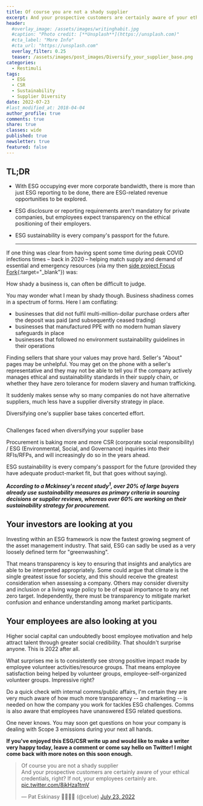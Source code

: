 ```yaml
---
title: Of course you are not a shady supplier
excerpt: And your prospective customers are certainly aware of your ethical credentials, right? If not, your employees certainly are.
header:
  #overlay_image: /assets/images/writinghabit.jpg
  #caption: "Photo credit: [**Unsplash**](https://unsplash.com)"
  #cta_label: "More Info"
  #cta_url: "https://unsplash.com"
  overlay_filter: 0.25
  teaser: /assets/images/post_images/Diversify_your_supplier_base.png
categories:
  - Restimuli
tags:
  - ESG
  - CSR
  - Sustainability
  - Supplier Diversity
date: 2022-07-23
#last_modified_at: 2018-04-04
author_profile: true
comments: true
share: true
classes: wide
published: true
newsletter: true
featured: false
---
```

## TL;DR

* With ESG occupying ever more corporate bandwidth, there is more than just ESG reporting to be done, there are ESG-related revenue opportunities to be explored.
* ESG disclosure or reporting requirements aren't mandatory for private companies, but employees expect transparency on the ethical positioning of their employers.
* ESG sustainability is every company's passport for the future.

  - - -

If one thing was clear from having spent some time during peak COVID infections times – back in 2020 – helping match supply and demand of essential and emergency resources (via my then [side project Focus Fork](https://www.eskinasy.com/focus%20fork/information-asymmetry-in-times-of-crisis/ "side project Focus Fork"){:target="\_blank"}) was: 

How shady a business is, can often be difficult to judge.

You may wonder what I mean by shady though. Business shadiness comes in a spectrum of forms. Here I am conflating:

* businesses that did not fulfil multi-million-dollar purchase orders after the deposit was paid (and subsequently ceased trading)
* businesses that manufactured PPE with no modern human slavery safeguards in place
* businesses that followed no environment sustainability guidelines in their operations

Finding sellers that share your values may prove hard. Seller's "About" pages may be unhelpful. You may get on the phone with a seller's representative and they may not be able to tell you if the company actively manages ethical and sustainability standards in their supply chain, or whether they have zero tolerance for modern slavery and human trafficking.

It suddenly makes sense why so many companies do not have alternative suppliers, much less have a supplier diversity strategy in place.

Diversifying one's supplier base takes concerted effort.

<p><img src="{{site.baseurl}}/assets/images/post_images/Diversify_your_supplier_base.png" alt="" class="align-center" /></p>
<figcaption>Challenges faced when diversifying your supplier base</figcaption>

Procurement is baking more and more CSR (corporate social responsibility) / ESG (Environmental, Social, and Governance) inquiries into their RFIs/RFPs, and will increasingly do so in the years ahead.

ESG sustainability is every company's passport for the future (provided they have adequate product-market fit, but that goes without saying).

<p class="notice">
<b><i>
According to a Mckinsey's recent study<sup>1</sup>, over 20% of large buyers already use sustainability measures as primary criteria in sourcing decisions or supplier reviews, whereas over 60% are working on their sustainability strategy for procurement.</i></b></p>

## Your investors are looking at you

Investing within an ESG framework is now the fastest growing segment of the asset management industry. That said, ESG can sadly be used as a very loosely defined term for "greenwashing".

That means transparency is key to ensuring that insights and analytics are able to be interpreted appropriately. Some could argue that climate is the single greatest issue for society, and this should receive the greatest consideration when assessing a company. Others may consider diversity and inclusion or a living wage policy to be of equal importance to any net zero target. Independently, there must be transparency to mitigate market confusion and enhance understanding among market participants.

## Your employees are also looking at you

Higher social capital can undoubtedly boost employee motivation and help attract talent through greater social credibility. That shouldn't surprise anyone. This is 2022 after all. 

What surprises me is to consistently see strong positive impact made by employee volunteer activities/resource groups. That means employee satisfaction being helped by volunteer groups, employee-self-organized volunteer groups. Impressive right?

Do a quick check with internal comms/public affairs, I'm certain they are very much aware of how much more transparency -- and marketing -- is needed on how the company you work for tackles ESG challenges. Comms is also aware that employees have unanswered ESG related questions.

One never knows. You may soon get questions on how your company is dealing with Scope 3 emissions during your next all hands.

<p class="notice">
<b>
If you've enjoyed this ESG/CSR write up and would like to make a writer very happy today, leave a comment or come say hello on Twitter! I might come back with more notes on this soon enough. </b></p>

<blockquote class="twitter-tweet tw-align-center"><p lang="en" dir="ltr">Of course you are not a shady supplier<br>And your prospective customers are certainly aware of your ethical credentials, right? If not, your employees certainly are. <a href="https://t.co/8jkHza1tmV">pic.twitter.com/8jkHza1tmV</a></p>&mdash; Pat Eskinasy 👩🏻‍💻🌳 (@celue) <a href="https://twitter.com/celue/status/1550935198552014848?ref_src=twsrc%5Etfw">July 23, 2022</a></blockquote> <script async src="https://platform.twitter.com/widgets.js" charset="utf-8"></script>